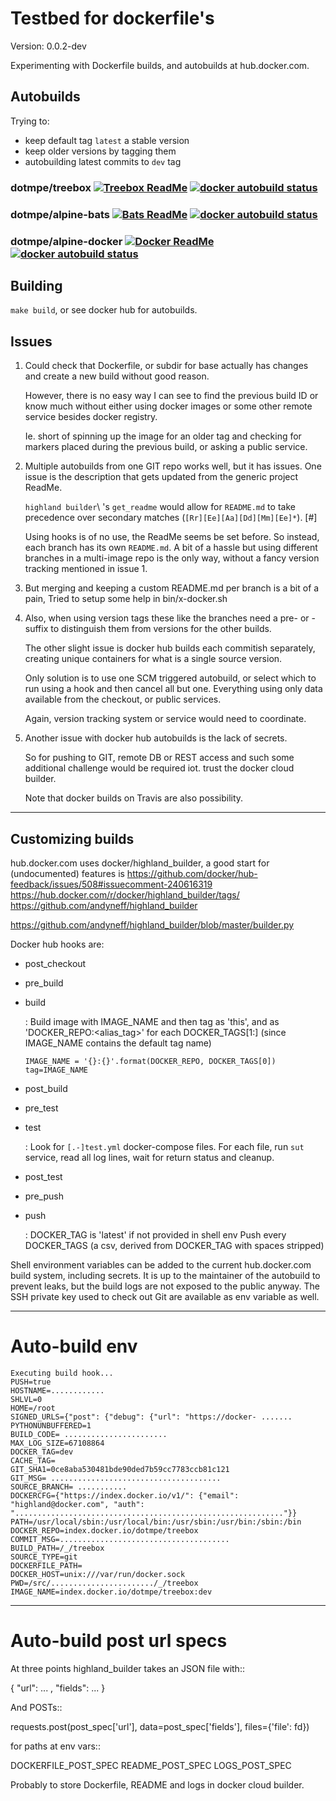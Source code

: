 # Testbed for dockerfile's

Version: 0.0.2-dev

Experimenting with Dockerfile builds, and autobuilds at hub.docker.com.

## Autobuilds
Trying to:

- keep default tag `latest` a stable version
- keep older versions by tagging them
- autobuilding latest commits to `dev` tag

### dotmpe/treebox [![Treebox ReadMe](https://img.shields.io/badge/ReadMe-Treebox_docker-blue.svg)](ReadMe-treebox.md) [![docker autobuild status](https://img.shields.io/docker/build/dotmpe/treebox.svg)](https://hub.docker.com/r/dotmpe/treebox/)

### dotmpe/alpine-bats [![Bats ReadMe](https://img.shields.io/badge/ReadMe-Bats_docker-blue.svg)](ReadMe-bats.md) [![docker autobuild status](https://img.shields.io/docker/build/dotmpe/alpine-bats.svg)](https://hub.docker.com/r/dotmpe/alpine-bats/)

### dotmpe/alpine-docker [![Docker ReadMe](https://img.shields.io/badge/ReadMe-docker-blue.svg)](ReadMe-docker.md) [![docker autobuild status](https://img.shields.io/docker/build/dotmpe/alpine-bats.svg)](https://hub.docker.com/r/dotmpe/alpine-bats/)


## Building
``make build``, or see docker hub for autobuilds.


## Issues
1. Could check that Dockerfile, or subdir for base actually has changes and
   create a new build without good reason.
 
   However, there is no easy way I can see to find the previous build ID or
   know much without either using docker images or some other remote service
   besides docker registry.

   Ie. short of spinning up the image for an older tag and checking for markers
   placed during the previous build, or asking a public service.

2. Multiple autobuilds from one GIT repo works well, but it has issues.
   One issue is the description that gets updated from the generic project ReadMe.

   `highland builder`\ 's ``get_readme`` would allow for ``README.md`` to take
   precedence over secondary matches (``[Rr][Ee][Aa][Dd][Mm][Ee]*``). [#]

   Using hooks is of no use, the ReadMe seems be set before.
   So instead, each branch has its own ``README.md``.
   A bit of a hassle but using different branches in a multi-image repo is the
   only way, without a fancy version tracking mentioned in issue 1.

3. But merging and keeping a custom README.md per branch is a bit of a pain,
   Tried to setup some help in bin/x-docker.sh

4. Also, when using version tags these like the branches need a pre- or -suffix
   to distinguish them from versions for the other builds.

   The other slight issue is docker hub builds each commitish separately,
   creating unique containers for what is a single source version.
 
   Only solution is to use one SCM triggered autobuild, or select which to run
   using a hook and then cancel all but one. Everything using only data available
   from the checkout, or public services.

   Again, version tracking system or service would need to coordinate.

5. Another issue with docker hub autobuilds is the lack of secrets.

   So for pushing to GIT, remote DB or REST access and such some additional
   challenge would be required iot. trust the docker cloud builder.

   Note that docker builds on Travis are also possibility.


---

## Customizing builds

hub.docker.com uses docker/highland_builder, a good start for (undocumented)
features is
<https://github.com/docker/hub-feedback/issues/508#issuecomment-240616319>
<https://hub.docker.com/r/docker/highland_builder/tags/>
<https://github.com/andyneff/highland_builder>

<https://github.com/andyneff/highland_builder/blob/master/builder.py>

Docker hub hooks are:

- post_checkout
- pre_build
- build

  :  Build image with IMAGE_NAME and then tag as 'this', and as 'DOCKER_REPO:<alias_tag>'
     for each DOCKER_TAGS[1:] (since IMAGE_NAME contains the default tag name)
     ```
     IMAGE_NAME = '{}:{}'.format(DOCKER_REPO, DOCKER_TAGS[0])
     tag=IMAGE_NAME
     ```

- post_build
- pre_test
- test

  :  Look for ``[.-]test.yml`` docker-compose files.
     For each file,
     run `sut` service, read all log lines, wait for return status and cleanup.

- post_test
- pre_push
- push

  :  DOCKER_TAG is 'latest' if not provided in shell env
     Push every DOCKER_TAGS (a csv, derived from DOCKER_TAG with spaces stripped)

Shell environment variables can be added to the current hub.docker.com build
system, including secrets. It is up to the maintainer of the autobuild to
prevent leaks, but the build logs are not exposed to the public anyway. The SSH
private key used to check out Git are available as env variable as well.

---

# Auto-build env

```
Executing build hook...
PUSH=true
HOSTNAME=............
SHLVL=0
HOME=/root
SIGNED_URLS={"post": {"debug": {"url": "https://docker- .......
PYTHONUNBUFFERED=1
BUILD_CODE= .......................
MAX_LOG_SIZE=67108864
DOCKER_TAG=dev
CACHE_TAG=
GIT_SHA1=0ce8aba530481bde90ded7b59cc7783ccb81c121
GIT_MSG= ......................................
SOURCE_BRANCH= ...........
DOCKERCFG={"https://index.docker.io/v1/": {"email": "highland@docker.com", "auth": "............................................................"}}
PATH=/usr/local/sbin:/usr/local/bin:/usr/sbin:/usr/bin:/sbin:/bin
DOCKER_REPO=index.docker.io/dotmpe/treebox
COMMIT_MSG=......................................
BUILD_PATH=/_/treebox
SOURCE_TYPE=git
DOCKERFILE_PATH=
DOCKER_HOST=unix:///var/run/docker.sock
PWD=/src/......................./_/treebox
IMAGE_NAME=index.docker.io/dotmpe/treebox:dev
```

---

# Auto-build post url specs

At three points highland_builder takes an JSON file with::

  { "url": ... , "fields": ... }

And POSTs::

  requests.post(post_spec['url'],
    data=post_spec['fields'],
    files={'file': fd})

for paths at env vars::

  DOCKERFILE_POST_SPEC
  README_POST_SPEC
  LOGS_POST_SPEC

Probably to store Dockerfile, README and logs in docker cloud builder.

